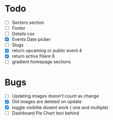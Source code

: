 # Todo

- [ ] Sectors section
- [ ] Footer
- [ ] Details css
- [x] Events Date picker
- [ ] Slugs
- [x] return upcaming or public event 4
- [x] return active filiere 8
- [ ] gradient homepage sections

# Bugs

- [ ] Updating images doesn't count as change
- [x] Old images are deleted on update
- [x] toggle visiblite dosent work ( one and multiple)
- [ ] Dashboard Pie Chart text behind

